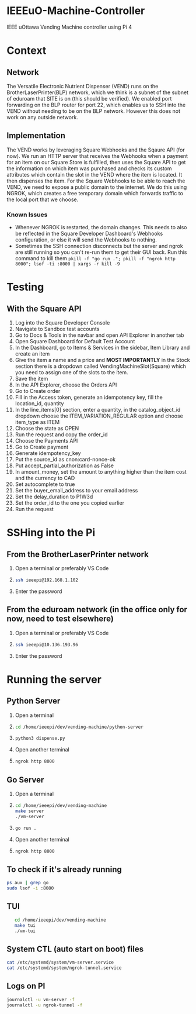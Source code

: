 # IEEEuO-Machine-Controller

IEEE uOttawa Vending Machine controller using Pi 4

# Context

## Network

The Versatile Electronic Nutrient Dispenser (VEND) runs on the BrotherLaserPrinter(BLP) network, which we think is a subnet of the subnet of eduroam that SITE is on (this should be verified). We enabled port forwarding on the BLP router for port 22, which enables us to SSH into the VEND without needing to be on the BLP network. However this does not work on any outside network.

## Implementation

The VEND works by leveraging Square Webhooks and the Sqaure API (for now). We run an HTTP server that receives the Webhooks when a payment for an item on our Square Store is fulfilled, then uses the Square API to get the information on which item was purchased and checks its custom attributes which contain the slot in the VEND where the item is located. It then dispenses the item. For the Square Webhooks to be able to reach the VEND, we need to expose a public domain to the internet. We do this using NGROK, which creates a free temporary domain which forwards traffic to the local port that we choose.

### Known Issues

- Whenever NGROK is restarted, the domain changes. This needs to also be reflected in the Square Developer Dashboard's Webhooks configuration, or else it will send the Webhooks to nothing.
- Sometimes the SSH connection disconnects but the server and ngrok are still running so you can't re-run them to get their GUI back. Run this command to kill them `pkill -f "go run ."; pkill -f "ngrok http 8000"; lsof -ti :8000 | xargs -r kill -9`

# Testing

## With the Square API

1. Log into the Square Developer Console
2. Navigate to Sandbox test accounts
3. Go to Docs & Tools in the navbar and open API Explorer in another tab
4. Open Square Dashboard for Default Test Account
5. In the Dashboard, go to Items & Services in the sidebar, Item Library and create an item
6. Give the item a name and a price and **MOST IMPORTANTLY** in the Stock section there is a dropdown called VendingMachineSlot(Square) which you need to assign one of the slots to the item.
7. Save the item
8. In the API Explorer, choose the Orders API
9. Go to Create order
10. Fill in the Access token, generate an idempotency key, fill the location_id, quantity
11. In the line_items\[0\] section, enter a quantity, in the catalog_object_id dropdown choose the ITEM_VARIATION_REGULAR option and choose item_type as ITEM
12. Choose the state as OPEN
13. Run the request and copy the order_id
14. Choose the Payments API
15. Go to Create payment
16. Generate idempotency_key
17. Put the source_id as cnon:card-nonce-ok
18. Put accept_partial_authorization as False
19. In amount_money, set the amount to anything higher than the item cost and the currency to CAD
20. Set autocomplete to true
21. Set the buyer_email_address to your email address
22. Set the delay_duration to P1W3d
23. Set the order_id to the one you copied earlier
24. Run the request

# SSHing into the Pi

## From the BrotherLaserPrinter network

1. Open a terminal or preferably VS Code
2. ```bash
   ssh ieeepi@192.168.1.102
   ```
3. Enter the password

## From the eduroam network (in the office only for now, need to test elsewhere)

1. Open a terminal or preferably VS Code
2. ```bash
   ssh ieeepi@10.136.193.96
   ```
3. Enter the password

# Running the server

## Python Server

1. Open a terminal
2. ```bash
   cd /home/ieeepi/dev/vending-machine/python-server
   ```
3. ```bash
   python3 dispense.py
   ```
4. Open another terminal
5. ```bash
   ngrok http 8000
   ```

## Go Server

1. Open a terminal
2. ```bash
   cd /home/ieeepi/dev/vending-machine
   make server
   ./vm-server
   ```
3. ```bash
   go run .
   ```
4. Open another terminal
5. ```bash
   ngrok http 8000
   ```

## To check if it's already running

```bash
ps aux | grep go
sudo lsof -i :8080
```

## TUI

```bash
   cd /home/ieeepi/dev/vending-machine
   make tui
   ./vm-tui
```

## System CTL (auto start on boot) files

```bash
cat /etc/systemd/system/vm-server.service
cat /etc/systemd/system/ngrok-tunnel.service
```

## Logs on PI

```bash
journalctl -u vm-server -f
journalctl -u ngrok-tunnel -f
```
